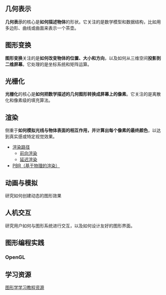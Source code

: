 ## 几何表示
**几何表示**的核心是**如何描述物体**的形状。它关注的是数学模型和数据结构，比如用多边形、曲线或曲面来表示一个茶壶。
## 图形变换
**图形变换**关注的是**如何改变物体的位置、大小和方向**，以及如何从三维空间**投影到二维屏幕**。它处理的是坐标系统和矩阵运算。

## 光栅化
**光栅化**的核心是**如何把数学描述的几何图形转换成屏幕上的像素**。它关注的是离散化和像素级的填充算法。

## 渲染
侧重于**如何模拟光线与物体表面的相互作用，并计算出每个像素的最终颜色**，以达到真实感或特定视觉效果。
- [渲染路径](渲染路径.md)
	- [前向渲染](前向渲染.md)
	- [延迟渲染](延迟渲染.md)
- [PBR（基于物理的渲染）](PBR（基于物理的渲染）.md)

## 动画与模拟
研究如何创建动态的图形效果

## 人机交互
研究用户如何与图形系统进行交互，以及如何设计友好的图形界面。

## 图形编程实践

### OpenGL


## 学习资源
[图形学学习教程资源](图形学学习教程资源.md)